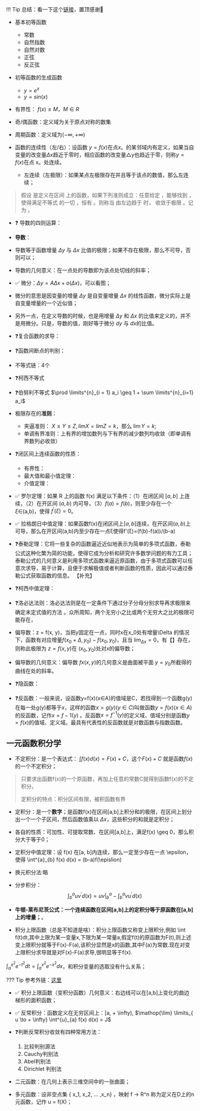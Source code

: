 
!!! Tip
    总结：看一下这个[链接](https://www.cnblogs.com/wghou09/p/12002660.html)，置顶感谢🙏

- 基本初等函数
    - 常数
    - 自然指数
    - 自然对数
    - 正弦
    - 反正弦

- 初等函数的生成函数 
    - $y = e^x$
    - $y = sin(x)$
- 有界性： $f(x) \leq M， M \in R$
- 奇/偶函数：定义域为关于原点对称的数集
- 周期函数：定义域为$(- \infty, + \infty)$
- 函数的连续性（左/右）：设函数 $y = f (x)$在点$x$。的某邻域内有定义，如果当自变量的改变量$\Delta x$趋近于零时，相应函数的改变量△y也趋近于零，则称$y = f (x)$在点 x。处连续。
    - 左连续（左极限）：如果某点左极限存在并且等于该点的数值，那么左连续；

> 假设 是定义在区间 上的函数，如果下列准则成立：任意给定 ，能够找到 ，使得满足不等式 的一切 ，恒有 。则称当 由左边趋于 时， 收敛于极限 。记为 。

- ❓ 导数的四则运算：

- **导数**：
- 导数等于函数增量 $\Delta y$ 与 $\Delta x$ 比值的极限；如果不存在极限，那么不可导，否则可以；

- 导数的几何意义：在一点处的导数即为该点处切线的斜率；

- ✅ 微分：$\Delta y = A \Delta x + o(\Delta x)$，可以看图；
- 微分的意思是因变量的增量 $\Delta y$ 是自变量增量 $\Delta x$ 的线性函数，微分实际上是自变量增量的一个近似值；
- 另外一点，在定义导数的时候，也是用增量 $\Delta y$ 和 $\Delta x$ 的比值来定义的，并不是用微分。只是，导数的值，刚好等于微分 $dy$ 与 $dx$的比值。


- ❓复合函数的求导：

- ❓函数间断点的判别：

- 不等式链：4个
- ❓柯西不等式
- ❓伯努利不等式 $\prod \limits^{n}_{i = 1} a_i \geq 1 + \sum \limits^{n}_{i=1} a_i$


- 极限存在的**准则**：
    - 夹逼准则： $X \leq Y \leq Z, lim X = lim Z = k$，那么 $\mathop{\lim} Y = k$;
    - 单调有界准则：上有界的增加数列与下有界的减少数列均收敛（即单调有界数列必收敛）


- ❓闭区间上连续函数的性质：
    - 有界性：
    - 最大值和最小值定理：
    - 介值定理：

- ✅ 罗尔定理：如果 R 上的函数 f(x) 满足以下条件：（1）在闭区间 $[a,b]$ 上连续，（2）在开区间 $(a,b)$ 内可导，（3）$f(a)=f(b)$，则至少存在一个 $\xi$∈(a,b)，使得 $f^{'}(\xi)=0$。
- ✅ 拉格朗日中值定理：如果函数f(x)在闭区间上$[a,b]$连续，在开区间$(a,b)$上可导，那么在开区间(a,b)内至少存在一点ξ使得f'(ξ)=(f(b)-f(a))/(b-a)
- ❓泰勒定理：它将一些复杂的函数逼近近似地表示为简单的多项式函数，泰勒公式这种化繁为简的功能，使得它成为分析和研究许多数学问题的有力工具；泰勒公式的几何意义是利用多项式函数来逼近原函数，由于多项式函数可以任意次求导，易于计算，且便于求解极值或者判断函数的性质，因此可以通过泰勒公式获取函数的信息。
【补充】
- ❓柯西中值定理：
- ❓洛必达法则：洛必达法则是在一定条件下通过分子分母分别求导再求极限来确定未定式值的方法   。众所周知，两个无穷小之比或两个无穷大之比的极限可能存在，

- 偏导数：z = f(x, y)，当把y固定在一点，同时x在x_0处有增量\Delta 的情况下，函数有对应增量$f(x_0 + \Delta, y_0) - f(x_0, y_0)$，且当  $\mathop{\lim}_{\Delta x} = 0$，有【】存在，则称此极限为 $z = f(x,y)$在 $(x_0, y_0)$处对$x$的偏导数；
- 偏导数的几何意义：偏导数 $fx(x,y)$的几何意义是曲面被平面 $y = y_0$所截得的曲线在处的斜率。

- ❓隐函数：
- ❓反函数：一般来说，设函数y=f(x)(x∈A)的值域是C，若找得到一个函数g(y)在每一处g(y)都等于$x$，这样的函数$x = g(y)(y \in C)$叫做函数$y=f(x)(x \in A)$的反函数，记作$x=f-1(y)$ 。反函数$x=f^{-1}(y)$的定义域、值域分别是函数$y=f(x)$的值域、定义域。最具有代表性的反函数就是对数函数与指数函数。

## 一元函数积分学

- 不定积分：是一个表达式： $\int f(x) d(x) = F(x) + C$，这个$F(x) + C$ 就是函数$f(x)$ 的一个不定积分；
> 只要求出函数f(x)的一个原函数，再加上任意的常数C就得到函数f(x)的不定积分。
> 
> 定积分的特点：积分区间有限，被积函数有界
> 

- 定积分：是一个**数字**；是函数f(x)在区间[a,b]上积分和的极限，在区间上划分出一个一个子区间，然后函数值乘以 $\Delta x$，这些积分的和就是定积分；
- 各自的性质：可加性、可提取常数、在区间[a,b]上，满足f(x) \geq 0，那么积分大于等于0；
- 定积分中值定理：设 f(x) 在[a, b]内连续，那么一定至少存在一点 \epsilon，使得 \int^{a}_{b} f(x) d(x) = (b-a)f(\epislion)
- 换元积分法:略
- 分步积分：
$$\int^{a}_{b}uv^{'} d(x) = uv |^{a}_{b} - \int^{a}_{b} vu^{'}d(x)$$

- **牛顿-莱布尼茨公式：一个连续函数在区间[a,b]上的定积分等于原函数在[a,b]上的增量；**。

- 积分上限函数（总是不知道是啥）：积分上限函数又称变上限积分,例如 \int f(t)dt,其中上限为某一变量x,下限为某一常量a,假定f(t)的原函数为F(t),则上述变上限积分就等于F(x)-F(a),该积分显然是x的函数,其中F(a)为常数.现在对变上限积分求导就是对F(x)-F(a)求导,很明显等于f(x).
  
$\int^{x^2}_{a}e^{-t^2} dt = \int^{x^2}_{a}e^{-x^2} dx$，和积分变量的选取没有什么关系；

??? Tip
    参考外链：[这里](https://www.jianshu.com/p/45e0c2b98aad)

- ✅ 积分上限函数（变积分函数）几何意义：右边线可以在[a,b]上变化的曲边梯形的面积函数；

- ✅ 反常积分：函数定义在无穷区间上：[a, + \infty), $\mathop{\lim} \limits_{ u \to + \infty} \int^{u}_{a} f(x) d(x) = J$

- ❓判断反常积分收敛有四种常用方法：
    1. 比较判别源法
    2. Cauchy判别法
    3. Abel判别法
    4. Dirichlet 判别法


- 二元函数：在几何上表示三维空间中的一张曲面；
- 多元函数：设非空点集 { x_1, x_2, ... ,x_n} ，映射 f -> R^n 称为定义在D上的n元函数，记作 u = f(X)；

